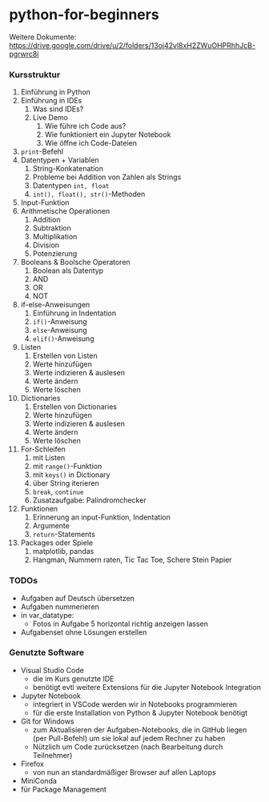 # python-for-beginners
Weitere Dokumente: https://drive.google.com/drive/u/2/folders/13oj42vl8xH2ZWuOHPRhhJcB-pgrwrc8i

### Kursstruktur
1. Einführung in Python
2. Einführung in IDEs
   1. Was sind IDEs?
   2. Live Demo
      1. Wie führe ich Code aus?
      2. Wie funktioniert ein Jupyter Notebook
      3. Wie öffne ich Code-Dateien
3. `print`-Befehl
4. Datentypen + Variablen
   1. String-Konkatenation
   2. Probleme bei Addition von Zahlen als Strings
   3. Datentypen `int, float` 
   4. `int(), float(), str()`-Methoden
5. Input-Funktion
6. Arithmetische Operationen
   1. Addition
   2. Subtraktion
   3. Multiplikation
   4. Division
   5. Potenzierung
7. Booleans & Boolsche Operatoren
   1. Boolean als Datentyp
   2. AND
   3. OR
   4. NOT
8. if-else-Anweisungen
   1. Einführung in Indentation
   2. `if()`-Anweisung
   3. `else`-Anweisung
   4. `elif()`-Anweisung
9. Listen
   1. Erstellen von Listen
   2. Werte hinzufügen
   3. Werte indizieren & auslesen
   4. Werte ändern
   5. Werte löschen
10. Dictionaries
    1. Erstellen von Dictionaries
    2. Werte hinzufügen
    3. Werte indizieren & auslesen
    4. Werte ändern
    5. Werte löschen 
11. For-Schleifen
    1. mit Listen
    2. mit `range()`-Funktion
    3. mit `keys()` in Dictionary
    4. über String iterieren
    5. `break`, `continue`
    6. Zusatzaufgabe: Palindromchecker
12. Funktionen
    1. Erinnerung an input-Funktion, Indentation
    2. Argumente
    3. `return`-Statements
13. Packages oder Spiele
    1. matplotlib, pandas
    2. Hangman, Nummern raten, Tic Tac Toe, Schere Stein Papier




### TODOs
- Aufgaben auf Deutsch übersetzen
- Aufgaben nummerieren
- in var_datatype:
  - Fotos in Aufgabe 5 horizontal richtig anzeigen lassen
- Aufgabenset ohne Lösungen erstellen


### Genutzte Software
- Visual Studio Code
  - die im Kurs genutzte IDE
  - benötigt evtl weitere Extensions für die Jupyter Notebook Integration
- Jupyter Notebook
  - integriert in VSCode werden wir in Notebooks programmieren
  - für die erste Installation von Python & Jupyter Notebook benötigt
- Git for Windows
  - zum Aktualisieren der Aufgaben-Notebooks, die in GitHub liegen (per Pull-Befehl) um sie lokal auf jedem Rechner zu haben
  - Nützlich um Code zurücksetzen (nach Bearbeitung durch Teilnehmer)
- Firefox
  - von nun an standardmäßiger Browser auf allen Laptops
- MiniConda
-   für Package Management



